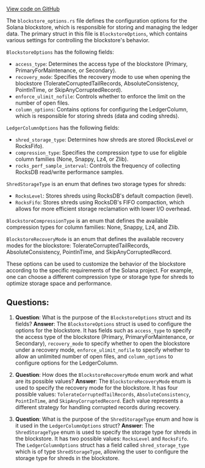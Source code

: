 [View code on GitHub](https://github.com/solana-labs/solana/blob/master/ledger/src/blockstore_options.rs)

The `blockstore_options.rs` file defines the configuration options for the Solana blockstore, which is responsible for storing and managing the ledger data. The primary struct in this file is `BlockstoreOptions`, which contains various settings for controlling the blockstore's behavior.

`BlockstoreOptions` has the following fields:

- `access_type`: Determines the access type of the blockstore (Primary, PrimaryForMaintenance, or Secondary).
- `recovery_mode`: Specifies the recovery mode to use when opening the blockstore (TolerateCorruptedTailRecords, AbsoluteConsistency, PointInTime, or SkipAnyCorruptedRecord).
- `enforce_ulimit_nofile`: Controls whether to enforce the limit on the number of open files.
- `column_options`: Contains options for configuring the LedgerColumn, which is responsible for storing shreds (data and coding shreds).

`LedgerColumnOptions` has the following fields:

- `shred_storage_type`: Determines how shreds are stored (RocksLevel or RocksFifo).
- `compression_type`: Specifies the compression type to use for eligible column families (None, Snappy, Lz4, or Zlib).
- `rocks_perf_sample_interval`: Controls the frequency of collecting RocksDB read/write performance samples.

`ShredStorageType` is an enum that defines two storage types for shreds:

- `RocksLevel`: Stores shreds using RocksDB's default compaction (level).
- `RocksFifo`: Stores shreds using RocksDB's FIFO compaction, which allows for more efficient storage reclamation with lower I/O overhead.

`BlockstoreCompressionType` is an enum that defines the available compression types for column families: None, Snappy, Lz4, and Zlib.

`BlockstoreRecoveryMode` is an enum that defines the available recovery modes for the blockstore: TolerateCorruptedTailRecords, AbsoluteConsistency, PointInTime, and SkipAnyCorruptedRecord.

These options can be used to customize the behavior of the blockstore according to the specific requirements of the Solana project. For example, one can choose a different compression type or storage type for shreds to optimize storage space and performance.
## Questions: 
 1. **Question**: What is the purpose of the `BlockstoreOptions` struct and its fields?
   **Answer**: The `BlockstoreOptions` struct is used to configure the options for the blockstore. It has fields such as `access_type` to specify the access type of the blockstore (Primary, PrimaryForMaintenance, or Secondary), `recovery_mode` to specify whether to open the blockstore under a recovery mode, `enforce_ulimit_nofile` to specify whether to allow an unlimited number of open files, and `column_options` to configure options for the LedgerColumn.

2. **Question**: How does the `BlockstoreRecoveryMode` enum work and what are its possible values?
   **Answer**: The `BlockstoreRecoveryMode` enum is used to specify the recovery mode for the blockstore. It has four possible values: `TolerateCorruptedTailRecords`, `AbsoluteConsistency`, `PointInTime`, and `SkipAnyCorruptedRecord`. Each value represents a different strategy for handling corrupted records during recovery.

3. **Question**: What is the purpose of the `ShredStorageType` enum and how is it used in the `LedgerColumnOptions` struct?
   **Answer**: The `ShredStorageType` enum is used to specify the storage type for shreds in the blockstore. It has two possible values: `RocksLevel` and `RocksFifo`. The `LedgerColumnOptions` struct has a field called `shred_storage_type` which is of type `ShredStorageType`, allowing the user to configure the storage type for shreds in the blockstore.